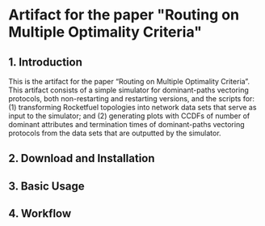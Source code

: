 # Artifact for the paper "Routing on Multiple Optimality Criteria"

## 1. Introduction

This is the artifact for the paper “Routing on Multiple Optimality Criteria”. This artifact consists of a simple simulator for dominant-paths vectoring protocols, both non-restarting and restarting versions, and the scripts for: (1) transforming Rocketfuel topologies into network data sets that serve as input to the simulator; and (2) generating plots with CCDFs of number of dominant attributes and termination times of dominant-paths vectoring protocols from the data sets that are outputted by the simulator.	

## 2. Download and Installation

## 3. Basic Usage

## 4. Workflow
